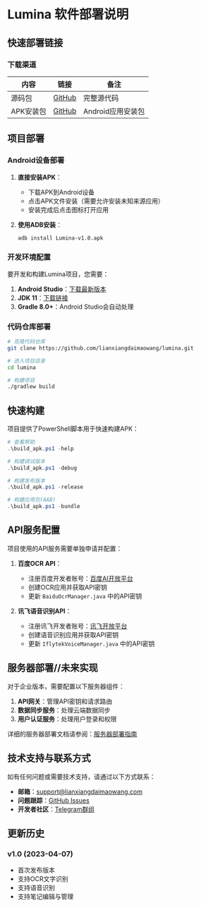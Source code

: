 # Lumina 软件部署说明

## 快速部署链接

### 下载渠道

| 内容 | 链接 | 备注 |
|------|------|------|
| 源码包 | [GitHub](https://github.com/lianxiangdaimaowang/lumina/releases/download/v1.0/Lumina_Source_Code.zip) | 完整源代码 |
| APK安装包 | [GitHub](https://github.com/lianxiangdaimaowang/lumina/releases/download/v1.0/Lumina-v1.0.apk) | Android应用安装包 |

## 项目部署

### Android设备部署

1. **直接安装APK**：
   - 下载APK到Android设备
   - 点击APK文件安装（需要允许安装未知来源应用）
   - 安装完成后点击图标打开应用

2. **使用ADB安装**：
   ```bash
   adb install Lumina-v1.0.apk
   ```

### 开发环境配置

要开发和构建Lumina项目，您需要：

1. **Android Studio**：[下载最新版本](https://developer.android.com/studio)
2. **JDK 11**：[下载链接](https://www.oracle.com/java/technologies/javase/jdk11-archive-downloads.html)
3. **Gradle 8.0+**：Android Studio会自动处理

### 代码仓库部署

```bash
# 克隆代码仓库
git clone https://github.com/lianxiangdaimaowang/lumina.git

# 进入项目目录
cd lumina

# 构建项目
./gradlew build
```

## 快速构建

项目提供了PowerShell脚本用于快速构建APK：

```powershell
# 查看帮助
.\build_apk.ps1 -help

# 构建调试版本
.\build_apk.ps1 -debug

# 构建发布版本
.\build_apk.ps1 -release

# 构建应用包(AAB)
.\build_apk.ps1 -bundle
```

## API服务配置

项目使用的API服务需要单独申请并配置：

1. **百度OCR API**：
   - 注册百度开发者账号：[百度AI开放平台](https://ai.baidu.com/)
   - 创建OCR应用并获取API密钥
   - 更新 `BaiduOcrManager.java` 中的API密钥

2. **讯飞语音识别API**：
   - 注册讯飞开发者账号：[讯飞开放平台](https://www.xfyun.cn/)
   - 创建语音识别应用并获取API密钥
   - 更新 `IflytekVoiceManager.java` 中的API密钥

## 服务器部署//未来实现

对于企业版本，需要配置以下服务器组件：

1. **API网关**：管理API密钥和请求路由
2. **数据同步服务**：处理云端数据同步
3. **用户认证服务**：处理用户登录和权限

详细的服务器部署文档请参阅：[服务器部署指南](https://github.com/lianxiangdaimaowang/lumina/wiki/server-deployment)

## 技术支持与联系方式

如有任何问题或需要技术支持，请通过以下方式联系：

- **邮箱**：support@lianxiangdaimaowang.com
- **问题跟踪**：[GitHub Issues](https://github.com/lianxiangdaimaowang/lumina/issues)
- **开发者社区**：[Telegram群组](https://t.me/luminadev)

## 更新历史

### v1.0 (2023-04-07)
- 首次发布版本
- 支持OCR文字识别
- 支持语音识别
- 支持笔记编辑与管理 